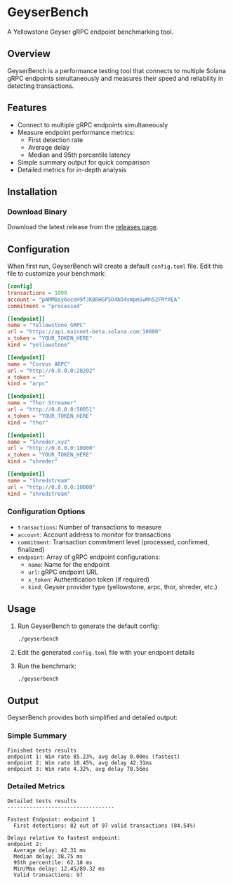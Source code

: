 # GeyserBench

A Yellowstone Geyser gRPC endpoint benchmarking tool.

## Overview

GeyserBench is a performance testing tool that connects to multiple Solana gRPC endpoints simultaneously and measures their speed and reliability in detecting transactions.

## Features

- Connect to multiple gRPC endpoints simultaneously
- Measure endpoint performance metrics:
    - First detection rate
    - Average delay
    - Median and 95th percentile latency
- Simple summary output for quick comparison
- Detailed metrics for in-depth analysis

## Installation

### Download Binary

Download the latest release from the [releases page](https://github.com/solstackapp/geyserbench/releases).

## Configuration

When first run, GeyserBench will create a default `config.toml` file. Edit this file to customize your benchmark:

```toml
[config]
transactions = 1000
account = "pAMMBay6oceH9fJKBRHGP5D4bD4sWpmSwMn52FMfXEA"
commitment = "processed"

[[endpoint]]
name = "Yellowstone GRPC"
url = "https://api.mainnet-beta.solana.com:10000"
x_token = "YOUR_TOKEN_HERE"
kind = "yellowstone"

[[endpoint]]
name = "Corvus ARPC"
url = "http://0.0.0.0:20202"
x_token = ""
kind = "arpc"

[[endpoint]]
name = "Thor Streamer"
url = "http://0.0.0.0:50051"
x_token = "YOUR_TOKEN_HERE"
kind = "thor"

[[endpoint]]
name = "Shreder.xyz"
url = "http://0.0.0.0:10000"
x_token = "YOUR_TOKEN_HERE"
kind = "shreder"

[[endpoint]]
name = "Shredstream"
url = "http://0.0.0.0:10000"
kind = "shredstream"
```

### Configuration Options

- `transactions`: Number of transactions to measure
- `account`: Account address to monitor for transactions
- `commitment`: Transaction commitment level (processed, confirmed, finalized)
- `endpoint`: Array of gRPC endpoint configurations:
    - `name`: Name for the endpoint
    - `url`: gRPC endpoint URL
    - `x_token`: Authentication token (if required)
    - `kind`: Geyser provider type (yellowstone, arpc, thor, shreder, etc.)

## Usage

1. Run GeyserBench to generate the default config:
   ```bash
   ./geyserbench
   ```

2. Edit the generated `config.toml` file with your endpoint details

3. Run the benchmark:
   ```bash
   ./geyserbench
   ```

## Output

GeyserBench provides both simplified and detailed output:

### Simple Summary
```
Finished tests results
endpoint 1: Win rate 85.23%, avg delay 0.00ms (fastest)
endpoint 2: Win rate 10.45%, avg delay 42.31ms
endpoint 3: Win rate 4.32%, avg delay 78.56ms
```

### Detailed Metrics
```
Detailed tests results
----------------------------------

Fastest Endpoint: endpoint 1
  First detections: 82 out of 97 valid transactions (84.54%)
  
Delays relative to fastest endpoint:
endpoint 2:
  Average delay: 42.31 ms
  Median delay: 38.75 ms
  95th percentile: 62.18 ms
  Min/Max delay: 12.45/89.32 ms
  Valid transactions: 97
```

